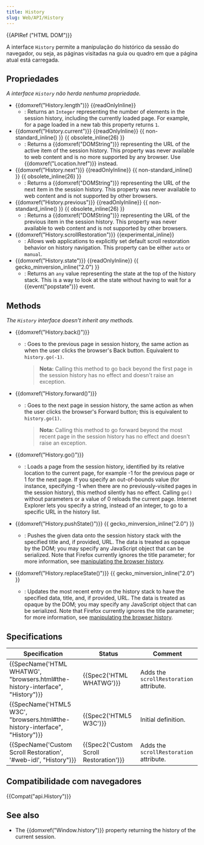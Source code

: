 ```yaml
---
title: History
slug: Web/API/History
---
```


{{APIRef ("HTML DOM")}}

A interface `History` permite a manipulação do histórico da sessão do navegador, ou seja, as páginas visitadas na guia ou quadro em que a página atual está carregada.

## Propriedades

_A interface `History` não herda nenhuma propriedade._

- {{domxref("History.length")}} {{readOnlyInline}}
  - : Returns an `Integer` representing the number of elements in the session history, including the currently loaded page. For example, for a page loaded in a new tab this property returns `1`.
- {{domxref("History.current")}} {{readOnlyInline}} {{ non-standard_inline() }} {{ obsolete_inline(26) }}
  - : Returns a {{domxref("DOMString")}} representing the URL of the active item of the session history. This property was never available to web content and is no more supported by any browser. Use {{domxref("Location.href")}} instead.
- {{domxref("History.next")}} {{readOnlyInline}} {{ non-standard_inline() }} {{ obsolete_inline(26) }}
  - : Returns a {{domxref("DOMString")}} representing the URL of the next item in the session history. This property was never available to web content and is not supported by other browsers.
- {{domxref("History.previous")}} {{readOnlyInline}} {{ non-standard_inline() }} {{ obsolete_inline(26) }}
  - : Returns a {{domxref("DOMString")}} representing the URL of the previous item in the session history. This property was never available to web content and is not supported by other browsers.
- {{domxref("History.scrollRestoration")}} {{experimental_inline}}
  - : Allows web applications to explicitly set default scroll restoration behavior on history navigation. This property can be either `auto` or `manual`.
- {{domxref("History.state")}} {{readOnlyInline}} {{ gecko_minversion_inline("2.0") }}
  - : Returns an `any` value representing the state at the top of the history stack. This is a way to look at the state without having to wait for a {{event("popstate")}} event.

## Methods

_The `History`_ _interface doesn't inherit any methods._

- {{domxref("History.back()")}}

  - : Goes to the previous page in session history, the same action as when the user clicks the browser's Back button. Equivalent to `history.go(-1)`.

    > **Nota:** Calling this method to go back beyond the first page in the session history has no effect and doesn't raise an exception.

- {{domxref("History.forward()")}}

  - : Goes to the next page in session history, the same action as when the user clicks the browser's Forward button; this is equivalent to `history.go(1)`.

    > **Nota:** Calling this method to go forward beyond the most recent page in the session history has no effect and doesn't raise an exception.

- {{domxref("History.go()")}}
  - : Loads a page from the session history, identified by its relative location to the current page, for example -1 for the previous page or 1 for the next page. If you specify an out-of-bounds value (for instance, specifying -1 when there are no previously-visited pages in the session history), this method silently has no effect. Calling `go()` without parameters or a value of 0 reloads the current page. Internet Explorer lets you specify a string, instead of an integer, to go to a specific URL in the history list.
- {{domxref("History.pushState()")}} {{ gecko_minversion_inline("2.0") }}
  - : Pushes the given data onto the session history stack with the specified title and, if provided, URL. The data is treated as opaque by the DOM; you may specify any JavaScript object that can be serialized. Note that Firefox currently ignores the title parameter; for more information, see [manipulating the browser history](/pt-BR/docs/Web/API/History_API).
- {{domxref("History.replaceState()")}} {{ gecko_minversion_inline("2.0") }}
  - : Updates the most recent entry on the history stack to have the specified data, title, and, if provided, URL. The data is treated as opaque by the DOM; you may specify any JavaScript object that can be serialized. Note that Firefox currently ignores the title parameter; for more information, see [manipulating the browser history](/pt-BR/docs/Web/API/History_API).

## Specifications

| Specification                                                                                            | Status                                               | Comment                                 |
| -------------------------------------------------------------------------------------------------------- | ---------------------------------------------------- | --------------------------------------- |
| {{SpecName('HTML WHATWG', "browsers.html#the-history-interface", "History")}} | {{Spec2('HTML WHATWG')}}                     | Adds the `scrollRestoration` attribute. |
| {{SpecName('HTML5 W3C', "browsers.html#the-history-interface", "History")}}     | {{Spec2('HTML5 W3C')}}                         | Initial definition.                     |
| {{SpecName('Custom Scroll Restoration', '#web-idl', "History")}}                     | {{Spec2('Custom Scroll Restoration')}} | Adds the `scrollRestoration` attribute. |

## Compatibilidade com navegadores

{{Compat("api.History")}}

## See also

- The {{domxref("Window.history")}} property returning the history of the current session.
